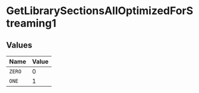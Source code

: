 # GetLibrarySectionsAllOptimizedForStreaming1


## Values

| Name   | Value  |
| ------ | ------ |
| `ZERO` | 0      |
| `ONE`  | 1      |